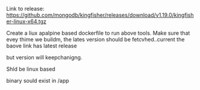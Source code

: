 Link to release:
https://github.com/mongodb/kingfisher/releases/download/v1.19.0/kingfisher-linux-x64.tgz

Create a liux apalpine based dockerfile to run above tools.
Make sure that evey thime we buildm, the lates version should be fetcvhed..current the baove link has latest release

but version will keepchanigng.


Shld be linux based 

binary sould exist in /app

